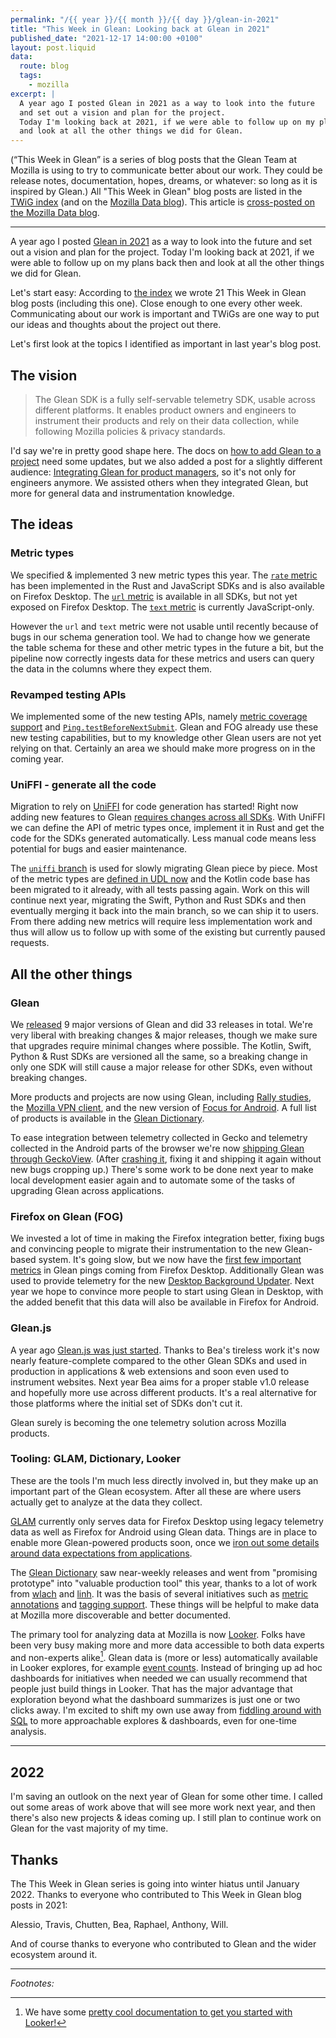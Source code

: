 ```yaml
---
permalink: "/{{ year }}/{{ month }}/{{ day }}/glean-in-2021"
title: "This Week in Glean: Looking back at Glean in 2021"
published_date: "2021-12-17 14:00:00 +0100"
layout: post.liquid
data:
  route: blog
  tags:
    - mozilla
excerpt: |
  A year ago I posted Glean in 2021 as a way to look into the future
  and set out a vision and plan for the project.
  Today I'm looking back at 2021, if we were able to follow up on my plans back then
  and look at all the other things we did for Glean.
---
```


(“This Week in Glean” is a series of blog posts that the Glean Team at Mozilla is using to try to communicate better about our work. They could be release notes, documentation, hopes, dreams, or whatever: so long as it is inspired by Glean.)
All "This Week in Glean" blog posts are listed in the [TWiG index](https://mozilla.github.io/glean/book/appendix/twig.html)
(and on the [Mozilla Data blog](https://blog.mozilla.org/data/category/glean/)).
This article is [cross-posted on the Mozilla Data blog][datablog].

[datablog]: https://blog.mozilla.org/data/2021/12/17/this-week-in-glean-looking-back-at-glean-in-2021

---

A year ago I posted [Glean in 2021](/2020/12/18/glean-in-2021/) as a way to look into the future
and set out a vision and plan for the project.
Today I'm looking back at 2021, if we were able to follow up on my plans back then and look at all the other things we did for Glean.

Let's start easy:
According to [the index](https://mozilla.github.io/glean/book/appendix/twig.html) we wrote 21 This Week in Glean blog posts (including this one).
Close enough to one every other week.
Communicating about our work is important and TWiGs are one way to put our ideas and thoughts about the project out there.

Let's first look at the topics I identified as important in last year's blog post.

## The vision

> The Glean SDK is a fully self-servable telemetry SDK, usable across different platforms.
> It enables product owners and engineers to instrument their products and rely on their data collection,
> while following Mozilla policies & privacy standards.

I'd say we're in pretty good shape here.
The docs on [how to add Glean to a project][adding-glean] need some updates,
but we also added a post for a slightly different audience: [Integrating Glean for product managers][glean-for-pms],
so it's not only for engineers anymore.
We assisted others when they integrated Glean, but more for general data and instrumentation knowledge.


[adding-glean]: https://mozilla.github.io/glean/book/user/adding-glean-to-your-project/index.html
[glean-for-pms]: https://mozilla.github.io/glean/book/user/integrating-glean-for-product-managers.html

## The ideas

### Metric types

We specified & implemented 3 new metric types this year.
The [`rate` metric][rate] has been implemented in the Rust and JavaScript SDKs and is also available on Firefox Desktop.
The [`url` metric][url] is available in all SDKs, but not yet exposed on Firefox Desktop.
The [`text` metric][text] is currently JavaScript-only.

However the `url` and `text` metric were not usable until recently because of bugs in our schema generation tool.
We had to change how we generate the table schema for these and other metric types in the future a bit,
but the pipeline now correctly ingests data for these metrics
and users can query the data in the columns where they expect them.

[rate]: https://mozilla.github.io/glean/book/reference/metrics/rate.html
[url]: https://mozilla.github.io/glean/book/reference/metrics/url.html
[text]: https://mozilla.github.io/glean/book/reference/metrics/text.html

### Revamped testing APIs

We implemented some of the new testing APIs, namely [metric coverage support][coverage-support] and [`Ping.testBeforeNextSubmit`][beforeNextSubmit].
Glean and FOG already use these new testing capabilities, but to my knowledge other Glean users are not yet relying on that.
Certainly an area we should make more progress on in the coming year.

[coverage-support]: https://github.com/mozilla/glean/pull/1482
[beforeNextSubmit]: https://github.com/mozilla/glean/pull/1507

### UniFFI - generate all the code

Migration to rely on [UniFFI] for code generation has started!
Right now adding new features to Glean [requires changes across all SDKs](https://mozilla.github.io/glean/dev/core/new-metric-type.html).
With UniFFI we can define the API of metric types once, implement it in Rust and get the code for the SDKs generated automatically.
Less manual code means less potential for bugs and easier maintenance.

The [`uniffi` branch][uniffi-branch] is used for slowly migrating Glean piece by piece.
Most of the metric types are [defined in UDL now][glean.udl] and the Kotlin code base has been migrated to it already,
with all tests passing again.
Work on this will continue next year, migrating the Swift, Python and Rust SDKs and then eventually merging it back into the main branch,
so we can ship it to users.
From there adding new metrics will require less implementation work and thus will allow us to follow up with some of the existing but currently paused requests.

[uniffi]: https://github.com/mozilla/uniffi-rs/
[uniffi-branch]: https://github.com/mozilla/glean/tree/uniffi
[glean.udl]: https://github.com/badboy/glean/blob/4ae34b0f217160924a8c74165e387e190937fd33/glean-core/src/glean.udl

## All the other things

### Glean

We [released][release-page] 9 major versions of Glean and did 33 releases in total.
We're very liberal with breaking changes & major releases,
though we make sure that upgrades require minimal changes where possible.
The Kotlin, Swift, Python & Rust SDKs are versioned all the same,
so a breaking change in only one SDK will still cause a major release for other SDKs, even without breaking changes.

More products and projects are now using Glean, including [Rally studies][rally], the [Mozilla VPN client][vpn], and the new version of [Focus for Android](https://dictionary.telemetry.mozilla.org/apps/focus_android).
A full list of products is available in the [Glean Dictionary][dictionary].

[release-page]: https://github.com/mozilla/glean/releases
[rally]: https://rally.mozilla.org/
[vpn]: https://www.mozilla.org/products/vpn/
[dictionary]: https://dictionary.telemetry.mozilla.org/

To ease integration between telemetry collected in Gecko and telemetry collected in the Android parts of the browser
we're now [shipping Glean through GeckoView][geckoview]. (After [crashing it][crash], fixing it and shipping it again without new bugs cropping up.)
There's some work to be done next year to make local development easier again and to automate some of the tasks of upgrading Glean across applications.

[geckoview]: https://fnordig.de/2021/09/17/glean-geckoview/
[crash]: https://fnordig.de/2021/11/01/crashes-and-a-buggy-glean/

### Firefox on Glean (FOG)

We invested a lot of time in making the Firefox integration better,
fixing bugs and convincing people to migrate their instrumentation to the new Glean-based system.
It's going slow, but we now have the [first few important metrics][fog-dictionary] in Glean pings coming from Firefox Desktop.
Additionally Glean was used to provide telemetry for the new [Desktop Background Updater][fog-bgupdate].
Next year we hope to convince more people to start using Glean in Desktop,
with the added benefit that this data will also be available in Firefox for Android.

[fog-dictionary]: https://dictionary.telemetry.mozilla.org/apps/firefox_desktop
[fog-bgupdate]: https://dictionary.telemetry.mozilla.org/apps/firefox_desktop_background_update

### Glean.js

A year ago [Glean.js was just started][gleanjs-initial].
Thanks to Bea's tireless work it's now nearly feature-complete compared to the other Glean SDKs
and used in production in applications & web extensions and soon even used to instrument websites.
Next year Bea aims for a proper stable v1.0 release and hopefully more use across different products.
It's a real alternative for those platforms where the initial set of SDKs don't cut it.

Glean surely is becoming the one telemetry solution across Mozilla products.

[gleanjs-initial]: https://github.com/mozilla/glean.js/commit/46f028fb4ea7b8f312daf4666904c81d0a3eb171

### Tooling: GLAM, Dictionary, Looker

These are the tools I'm much less directly involved in,
but they make up an important part of the Glean ecosystem.
After all these are where users actually get to analyze at the data they collect.

[GLAM] currently only serves data for Firefox Desktop using legacy telemetry data as well as Firefox for Android using Glean data.
Things are in place to enable more Glean-powered products soon, once we [iron out some details around data expectations from applications][build-date].

[GLAM]: https://docs.telemetry.mozilla.org/cookbooks/glam.html

The [Glean Dictionary][dictionary] saw near-weekly releases
and went from "promising prototype" into "valuable production tool" this year,
thanks to a lot of work from [wlach] and [linh].
It was the basis of several initiatives such as [metric annotations][annotations] and [tagging support][tags].
These things will be helpful to make data at Mozilla more discoverable and better documented.

The primary tool for analyzing data at Mozilla is now [Looker].
Folks have been very busy making more and more data accessible to both data experts and non-experts alike[^1].
Glean data is (more or less) automatically available in Looker explores, for example [event counts](https://docs.telemetry.mozilla.org/cookbooks/looker/event_counts_explore.html).
Instead of bringing up ad hoc dashboards for initiatives when needed we can usually recommend that people just build things in Looker.
That has the major advantage that exploration beyond what the dashboard summarizes is just one or two clicks away.
I'm excited to shift my own use away from [fiddling around with SQL][sql] to more approachable explores & dashboards,
even for one-time analysis.

[build-date]: https://bugzilla.mozilla.org/show_bug.cgi?id=1742448
[wlach]: https://github.com/wlach
[linh]: https://github.com/Iinh
[annotations]: https://github.com/mozilla/glean-annotations/
[tags]: https://bugzilla.mozilla.org/show_bug.cgi?id=1734011
[looker]: https://looker.com/
[sql]: https://docs.telemetry.mozilla.org/tools/stmo.html

---

## 2022

I'm saving an outlook on the next year of Glean for some other time.
I called out some areas of work above that will see more work next year,
and then there's also new projects & ideas coming up.
I still plan to continue work on Glean for the vast majority of my time.

## Thanks

The This Week in Glean series is going into winter hiatus until January 2022.
Thanks to everyone who contributed to This Week in Glean blog posts in 2021:

Alessio, Travis, Chutten, Bea, Raphael, Anthony, Will.

And of course thanks to everyone who contributed to Glean and the wider ecosystem around it.

---

_Footnotes:_

[^1]: We have some [pretty cool documentation to get you started with Looker!](https://docs.telemetry.mozilla.org/cookbooks/looker/intro.html)
